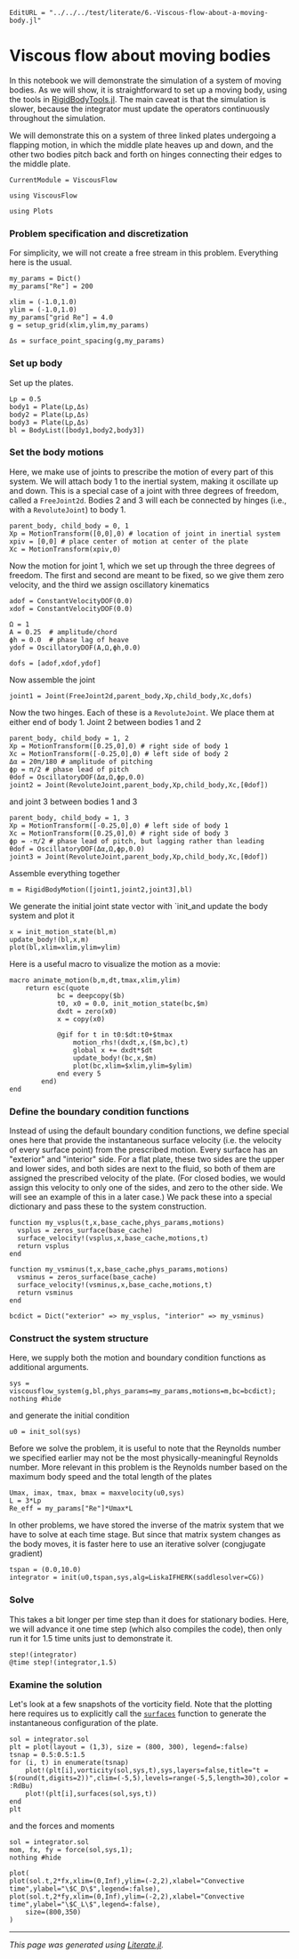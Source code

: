 ```@meta
EditURL = "../../../test/literate/6.-Viscous-flow-about-a-moving-body.jl"
```

# Viscous flow about moving bodies
In this notebook we will demonstrate the simulation of a system of moving bodies.
As we will show, it is straightforward to set up a moving body, using the
tools in [RigidBodyTools.jl](https://github.com/JuliaIBPM/RigidBodyTools.jl).
The main caveat is that the simulation is slower,
because the integrator must update the operators continuously throughout the simulation.

We will demonstrate this on a system of three linked plates undergoing a flapping
motion, in which the middle plate heaves up and down, and the other two
bodies pitch back and forth on hinges connecting their edges to the middle plate.

```@meta
CurrentModule = ViscousFlow
```

````@example 6.-Viscous-flow-about-a-moving-body
using ViscousFlow
````

````@example 6.-Viscous-flow-about-a-moving-body
using Plots
````

### Problem specification and discretization
For simplicity, we will not create a free stream in this problem. Everything
here is the usual.

````@example 6.-Viscous-flow-about-a-moving-body
my_params = Dict()
my_params["Re"] = 200
````

````@example 6.-Viscous-flow-about-a-moving-body
xlim = (-1.0,1.0)
ylim = (-1.0,1.0)
my_params["grid Re"] = 4.0
g = setup_grid(xlim,ylim,my_params)

Δs = surface_point_spacing(g,my_params)
````

### Set up body
Set up the plates.

````@example 6.-Viscous-flow-about-a-moving-body
Lp = 0.5
body1 = Plate(Lp,Δs)
body2 = Plate(Lp,Δs)
body3 = Plate(Lp,Δs)
bl = BodyList([body1,body2,body3])
````

### Set the body motions
Here, we make use of joints to prescribe the motion of every part of this system.
We will attach body 1 to the inertial system, making it oscillate up and down.
This is a special case of a joint with three degrees of freedom, called a `FreeJoint2d`.
Bodies 2 and 3 will each be connected by hinges (i.e., with a `RevoluteJoint`)
to body 1.

````@example 6.-Viscous-flow-about-a-moving-body
parent_body, child_body = 0, 1
Xp = MotionTransform([0,0],0) # location of joint in inertial system
xpiv = [0,0] # place center of motion at center of the plate
Xc = MotionTransform(xpiv,0)
````

Now the motion for joint 1, which we set up through the three degrees of freedom.
 The first and second
are meant to be fixed, so we give them zero velocity, and the third
we assign oscillatory kinematics

````@example 6.-Viscous-flow-about-a-moving-body
adof = ConstantVelocityDOF(0.0)
xdof = ConstantVelocityDOF(0.0)

Ω = 1
A = 0.25  # amplitude/chord
ϕh = 0.0  # phase lag of heave
ydof = OscillatoryDOF(A,Ω,ϕh,0.0)

dofs = [adof,xdof,ydof]
````

Now assemble the joint

````@example 6.-Viscous-flow-about-a-moving-body
joint1 = Joint(FreeJoint2d,parent_body,Xp,child_body,Xc,dofs)
````

Now the two hinges. Each of these is a `RevoluteJoint`. We place them
at either end of body 1. Joint 2 between bodies 1 and 2

````@example 6.-Viscous-flow-about-a-moving-body
parent_body, child_body = 1, 2
Xp = MotionTransform([0.25,0],0) # right side of body 1
Xc = MotionTransform([-0.25,0],0) # left side of body 2
Δα = 20π/180 # amplitude of pitching
ϕp = π/2 # phase lead of pitch
θdof = OscillatoryDOF(Δα,Ω,ϕp,0.0)
joint2 = Joint(RevoluteJoint,parent_body,Xp,child_body,Xc,[θdof])
````

and joint 3 between bodies 1 and 3

````@example 6.-Viscous-flow-about-a-moving-body
parent_body, child_body = 1, 3
Xp = MotionTransform([-0.25,0],0) # left side of body 1
Xc = MotionTransform([0.25,0],0) # right side of body 3
ϕp = -π/2 # phase lead of pitch, but lagging rather than leading
θdof = OscillatoryDOF(Δα,Ω,ϕp,0.0)
joint3 = Joint(RevoluteJoint,parent_body,Xp,child_body,Xc,[θdof])
````

Assemble everything together

````@example 6.-Viscous-flow-about-a-moving-body
m = RigidBodyMotion([joint1,joint2,joint3],bl)
````

We generate the initial joint state vector with `init_and update the body system and plot it

````@example 6.-Viscous-flow-about-a-moving-body
x = init_motion_state(bl,m)
update_body!(bl,x,m)
plot(bl,xlim=xlim,ylim=ylim)
````

Here is a useful macro to visualize the motion as a movie:

```
macro animate_motion(b,m,dt,tmax,xlim,ylim)
    return esc(quote
            bc = deepcopy($b)
            t0, x0 = 0.0, init_motion_state(bc,$m)
            dxdt = zero(x0)
            x = copy(x0)

            @gif for t in t0:$dt:t0+$tmax
                motion_rhs!(dxdt,x,($m,bc),t)
                global x += dxdt*$dt
                update_body!(bc,x,$m)
                plot(bc,xlim=$xlim,ylim=$ylim)
            end every 5
        end)
end
```

### Define the boundary condition functions
Instead of using the default boundary condition functions, we define
special ones here that provide the instantaneous surface velocity (i.e. the velocity
of every surface point) from the prescribed
motion. Every surface has an "exterior" and "interior" side. For
a flat plate, these two sides are the upper and lower sides, and both sides
are next to the fluid, so both of them are assigned the prescribed velocity
of the plate. (For closed bodies, we would assign this velocity to only
one of the sides, and zero to the other side. We will see an example of this in a later case.)
We pack these into a special dictionary and
pass these to the system construction.

````@example 6.-Viscous-flow-about-a-moving-body
function my_vsplus(t,x,base_cache,phys_params,motions)
  vsplus = zeros_surface(base_cache)
  surface_velocity!(vsplus,x,base_cache,motions,t)
  return vsplus
end

function my_vsminus(t,x,base_cache,phys_params,motions)
  vsminus = zeros_surface(base_cache)
  surface_velocity!(vsminus,x,base_cache,motions,t)
  return vsminus
end

bcdict = Dict("exterior" => my_vsplus, "interior" => my_vsminus)
````

### Construct the system structure
Here, we supply both the motion and boundary condition functions as additional arguments.

````@example 6.-Viscous-flow-about-a-moving-body
sys = viscousflow_system(g,bl,phys_params=my_params,motions=m,bc=bcdict);
nothing #hide
````

and generate the initial condition

````@example 6.-Viscous-flow-about-a-moving-body
u0 = init_sol(sys)
````

Before we solve the problem, it is useful to note that the Reynolds number
we specified earlier may not be the most physically-meaningful Reynolds number.
More relevant in this problem is the Reynolds number based on the maximum
body speed and the total length of the plates

````@example 6.-Viscous-flow-about-a-moving-body
Umax, imax, tmax, bmax = maxvelocity(u0,sys)
L = 3*Lp
Re_eff = my_params["Re"]*Umax*L
````

In other problems, we have stored the inverse of the matrix system that we
have to solve at each time stage. But since that matrix system changes
as the body moves, it is faster here to use an iterative solver (congjugate gradient)

````@example 6.-Viscous-flow-about-a-moving-body
tspan = (0.0,10.0)
integrator = init(u0,tspan,sys,alg=LiskaIFHERK(saddlesolver=CG))
````

### Solve
This takes a bit longer per time step than it does for stationary bodies. Here, we will
  advance it one time step (which also compiles the code), then only run it for 1.5 time
  units just to demonstrate it.

````@example 6.-Viscous-flow-about-a-moving-body
step!(integrator)
@time step!(integrator,1.5)
````

### Examine the solution
Let's look at a few snapshots of the vorticity field. Note that the
plotting here requires us to explicitly call the [`surfaces`](https://juliaibpm.github.io/ImmersedLayers.jl/stable/manual/problems/#ImmersedLayers.surfaces)
function to generate the instantaneous configuration of the plate.

````@example 6.-Viscous-flow-about-a-moving-body
sol = integrator.sol
plt = plot(layout = (1,3), size = (800, 300), legend=:false)
tsnap = 0.5:0.5:1.5
for (i, t) in enumerate(tsnap)
    plot!(plt[i],vorticity(sol,sys,t),sys,layers=false,title="t = $(round(t,digits=2))",clim=(-5,5),levels=range(-5,5,length=30),color = :RdBu)
    plot!(plt[i],surfaces(sol,sys,t))
end
plt
````

and the forces and moments

````@example 6.-Viscous-flow-about-a-moving-body
sol = integrator.sol
mom, fx, fy = force(sol,sys,1);
nothing #hide
````

````@example 6.-Viscous-flow-about-a-moving-body
plot(
plot(sol.t,2*fx,xlim=(0,Inf),ylim=(-2,2),xlabel="Convective time",ylabel="\$C_D\$",legend=:false),
plot(sol.t,2*fy,xlim=(0,Inf),ylim=(-2,2),xlabel="Convective time",ylabel="\$C_L\$",legend=:false),
    size=(800,350)
)
````

---

*This page was generated using [Literate.jl](https://github.com/fredrikekre/Literate.jl).*

